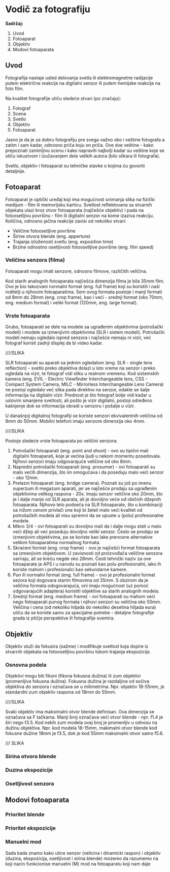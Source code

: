 # Vodič za fotografiju

**Sadržaj:**
1. Uvod
2. Fotoaparat
3. Objektiv
4. Modovi fotoaparata

## Uvod ##

Fotografija nastaje usled delovanja svetla ili elektromagnetne radijacije putem električne reakcije na digitalni senzor ili putem hemijske reakcije na foto film.

Na kvalitet fotografije utiču sledeće stvari (po značaju):
1. Fotograf
2. Scena
3. Svetlo
4. Objektiv
5. Fotoaparat

Jasno je da je za dobru fotografiju pre svega važno oko i veštine fotografa a zatim i sam kadar, odnosno priča koju on priča. Ove dve veštine - kako prepoznati zanimljivu scenu i kako napraviti najbolji kadar su veštine koje se stiču iskustvom i izučavanjem dela velikih autora (bilo slikara ili fotografa).

Svetlo, objektiv i fotoaparat su tehničke stavke o kojima ću govoriti detaljnije.

## Fotoaparat

Fotoaparat je optički uređaj koji ima mogućnost snimanja slika na fizički medijum - film ili memorijsku karticu. Svetlost reflektovana sa stvarnih objekata ulazi kroz otvor fotoaparata (najčešće objektiv) i pada na fotoosetljivu površinu - film ili digitalni senzor na kome izaziva reakciju. 
Količina, odnosno jačina reakcije zavisi od nekoliko stvari:
- Veličine fotoosetljive površine
- Širine otvora blende (eng. apperture)
- Trajanja izloženosti svetlu (eng. exposition time)
- Brzine odnostno osetljivosti fotoosetljive površine (eng. film speed)

### Veličina senzora (filma)

Fotoaparati mogu imati senzore, odnosno filmove, različitih veličina. 

Kod starih analognih fotoaparata najčešća dimenzija filma je bila 35mm film. Ovo je bio takozvani normalni format (eng. full frame) koji su koristili i naši roditelji u njihovim fotoaparatima. Sem ovog formata postoje i manji formati od 8mm do 28mm (eng. crop frame), kao i veći - srednji format (oko 70mm, eng. medium format) i veliki format (120mm, eng. large format).

### Vrste fotoaparata

Grubo, fotoaparati se dele na modele sa ugrađenim objektivima (potrošački modeli) i modele sa izmenjivim objektivima (SLR i sistem modeli). 
Potrošački modeli nemaju ogledalo ispred senzora i najčešće nemaju ni vizir, već fotograf koristi zadnji displej da bi video kadar.

////SLIKA

SLR fotoaparati su aparati sa jednim ogledalom (eng. SLR - single lens reflection) - svetlo preko objektiva dolazi u isto vreme na senzor i preko ogledala na vizir, te fotograf vidi sliku u realnom vremenu. Kod sistemskih kamera (eng. EVIL - Electric Viewfinder Interchangeable lens, CSS - Compact System Camera, MILC - Mirrorless Interchangeable Lens Camera) ne postoji ogledalo već slika pada direktno na senzor, odakle se šalje informacija na digitalni vizir. Prednost je što fotograf bolje vidi kadar u uslovim smanjene svetlosti, ali pošto je vizir digitalni, postoji određeno kašnjenje dok se informacija obradi u senzoru i pošalje u vizir.

U današnjoj digitalnoj fotografiji se koriste senzori ekvivalentnih veličina od 8mm do 50mm. Mobilni telefoni imaju senzore dimenzija oko 4mm.

////SLIKA

Postoje sledeće vrste fotoaparata po veličini senzora:
1. Potrošački fotoaparati (eng. point and shoot) - ovo su tipični mali digitalni fotoaparati, koje je većina ljudi u nekom momentu posedovala. Njihovi senzori imaju odgovarajuće veličine od oko 8mm.
2. Napredni potrošački fotoaparati (eng. prosumer) - ovi fotoaparati su malo većih dimenzija, što im omogućava i da poseduju malo veći senzor - oko 12mm. 
3. Prelazni fotoaparati (eng. bridge camera). Poznati su još po imenu superzum ili megazum aparati, jer se najčešće prodaju sa ugrađenim objektivima velikog raspona - 20x. Imaju senzor veličine oko 20mm, što je i dalje manje od SLR aparata, ali je dovoljno veće od običnih džepnih fotoaparata. Njihovo telo podseća na SLR fotoaparate, što u kombinaciji sa nižom cenom privlači one koji bi želeli malo veći kvalitet od potrošačkih modela ali nisu spremni da se upuste u (polu) profesionalne modele. 
4. Mikro 3/4 - ovi fotoaparati su dovoljno mali da i dalje mogu stati u malo veći džep ali već poseduju dovoljno veliki senzor. Često se prodaju se izmenjivim objektivima, pa se koriste kao lake prenosne alternative velikim fotoaparatima normalnog formata.
5. Skraćeni format (eng. crop frame) - ovo je najčešći format fotoaparata sa izmenjivim objektivom. U zavisnosti od proizvođača veličine senzora variraju, ali se kreću negde oko 28mm. Česti tehnički naziv za ove fotoaparate je APS i u narodu su poznati kao polu-profesionalni, iako ih koriste mahom i profesionalci kao sekundarne kamere.
6. Pun ili normalni format (eng. full frame) - ovo je profesionalni format sezora koji dogovara starim filmovima od 35mm. S obzirom da je veličina formata odogovarajuća, oni imaju mogućnost (uz pomoć odgovarajućih adaptera) koristiti objektive sa starih analognih modela.
7. Srednji format (eng. medium frame) - ovi fotoaparati su mahom veći nego fotoaparati punog formata i njihovi senzori su veličina oko 50mm. Veličina i cena (od nekoliko hiljada do nekoliko desetina hiljada eura) utiču da se koriste samo za specijalne potrebe - detaljne fotografije grada iz ptičje perspektive ili fotografije svemira.

## Objektiv

Objektiv služi da fokusira (sažme) i modifikuje svetlost koja dopire iz stvarnih objekata na fotoosetljivu površinu tokom trajanja ekspozicije.

### Osnovna podela

Objektivi mogu biti fiksni (fiksna fokusna dužina) ili zum objektivi (promenljiva fokusna dužina). Fokusna dužina je razdaljina od sočiva objektiva do senzora i označava se u milimetrima. Npr. objektiv 18-55mm, je standardni zum objektiv raspona od 18mm do 55mm. 

////SLIKA

Svaki objektiv ima maksimalni otvor blende definisan. Ova dimenzija se označava sa F tačkama. Manji broj označava veći otvor blende - npr. f1.4 je širi nego f3.5. Kod nekih zum modela ovaj broj je promenljiv u odnosu na dužinu objektiva. Npr. kod modela 18-15mm, makimalni otvor blende kod fokusne dužine 18mm je f3.5, dok je kod 55mm maksimalni otvor samo f5.6.

/// SLIKA

### Sirina otvora blende

### Duzina ekspozicije

### Osetljivost senzora

## Modovi fotoaparata

### Prioritet blende 

### Prioritet ekspozicije

### Manuelni mod

Sada kada znamo kako utice senzor (velicina i dinamicki raspon) i objektiv (duzina, ekspozicija, osetljivost i sirina blende) mozemo da razumemo na koji nacin funkcionise manuelni (M) mod na fotoaparatu koji nam daje 
